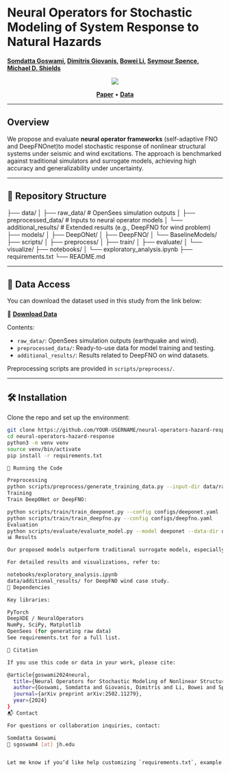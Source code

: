 # Neural Operators for Stochastic Modeling of System Response to Natural Hazards

**[Somdatta Goswami](https://scholar.google.com/citations?user=GaKrpSkAAAAJ&hl=en), [Dimitris Giovanis](https://scholar.google.com/citations?user=dnFLyp4AAAAJ&hl=en), [Bowei Li](https://scholar.google.com/citations?user=MDVtPqwAAAAJ&hl=en), [Seymour Spence](https://scholar.google.com/citations?user=gDH80t0AAAAJ), [Michael D. Shields](https://scholar.google.com/citations?user=hc85Ll0AAAAJ)**

<p align="center">
  <img src="https://img.shields.io/badge/arXiv-2502.11279-b31b1b.svg" />
</p>
<p align="center">
  <a href="https://arxiv.org/abs/2502.11279"><strong>Paper</strong></a> •
  <a href="https://livejohnshopkins-my.sharepoint.com/:f:/g/personal/sgoswam4_jh_edu/ElqEfANCWC5BrvojtY_vCHoBF5T_3ZtnVxyQUs3UMDuGVQ?e=OBqf1s"><strong>Data</strong></a>
</p>

---

## Overview

We propose and evaluate **neural operator frameworks** (self-adaptive FNO and DeepFNOnet)to model stochastic response of nonlinear structural systems under seismic and wind excitations. The approach is benchmarked against traditional simulators and surrogate models, achieving high accuracy and generalizability under uncertainty.

---

## 📁 Repository Structure
├── data/
│ ├── raw_data/ # OpenSees simulation outputs
│ ├── preprocessed_data/ # Inputs to neural operator models
│ └── additional_results/ # Extended results (e.g., DeepFNO for wind problem)
├── models/
│ ├── DeepONet/
│ ├── DeepFNO/
│ └── BaselineModels/
├── scripts/
│ ├── preprocess/
│ ├── train/
│ ├── evaluate/
│ └── visualize/
├── notebooks/
│ └── exploratory_analysis.ipynb
├── requirements.txt
└── README.md


---

## 🔗 Data Access

You can download the dataset used in this study from the link below:

📂 **[Download Data](https://livejohnshopkins-my.sharepoint.com/:f:/g/personal/sgoswam4_jh_edu/ElqEfANCWC5BrvojtY_vCHoBF5T_3ZtnVxyQUs3UMDuGVQ?e=OBqf1s)**

Contents:
- `raw_data/`: OpenSees simulation outputs (earthquake and wind).
- `preprocessed_data/`: Ready-to-use data for model training and testing.
- `additional_results/`: Results related to DeepFNO on wind datasets.

Preprocessing scripts are provided in `scripts/preprocess/`.

---

## 🛠️ Installation

Clone the repo and set up the environment:

```bash
git clone https://github.com/YOUR-USERNAME/neural-operators-hazard-response.git
cd neural-operators-hazard-response
python3 -m venv venv
source venv/bin/activate
pip install -r requirements.txt

🚀 Running the Code

Preprocessing
python scripts/preprocess/generate_training_data.py --input-dir data/raw_data/ --output-dir data/preprocessed_data/
Training
Train DeepONet or DeepFNO:

python scripts/train/train_deeponet.py --config configs/deeponet.yaml
python scripts/train/train_deepfno.py --config configs/deepfno.yaml
Evaluation
python scripts/evaluate/evaluate_model.py --model deeponet --data-dir data/preprocessed_data/
📊 Results

Our proposed models outperform traditional surrogate models, especially in extrapolative regimes and under varying uncertainty structures.

For detailed results and visualizations, refer to:

notebooks/exploratory_analysis.ipynb
data/additional_results/ for DeepFNO wind case study.
📌 Dependencies

Key libraries:

PyTorch
DeepXDE / NeuralOperators
NumPy, SciPy, Matplotlib
OpenSees (for generating raw data)
See requirements.txt for a full list.

📖 Citation

If you use this code or data in your work, please cite:

@article{goswami2024neural,
  title={Neural Operators for Stochastic Modeling of Nonlinear Structural System Response to Natural Hazards},
  author={Goswami, Somdatta and Giovanis, Dimitris and Li, Bowei and Spence, Seymour and Shields, Michael D},
  journal={arXiv preprint arXiv:2502.11279},
  year={2024}
}
📬 Contact

For questions or collaboration inquiries, contact:

Somdatta Goswami
📧 sgoswam4 [at] jh.edu


Let me know if you’d like help customizing `requirements.txt`, example configs, or setting up Colab/Binder integration.

